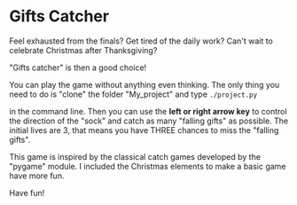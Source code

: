 # Gifts Catcher

Feel exhausted from the finals?  Get tired of the daily work? Can't wait to celebrate Christmas after Thanksgiving?  

"Gifts catcher" is then a good choice!

You can play the game without anything even thinking. The only thing you need to do is "clone" the folder "My_project" and type 
`./project.py `

in the command line. Then you can use the **left or right arrow key** to control the direction of the "sock" and catch as many "falling gifts" as possible. The initial lives are 3, that means you have THREE chances to miss the "falling gifts".

This game is inspired by the classical catch games developed by the "pygame" module. I included the Christmas elements to make a basic game have more fun. 

Have fun!
